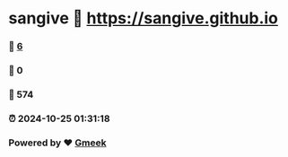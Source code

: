 # sangive :link: https://sangive.github.io 
### :page_facing_up: [6](https://sangive.github.io/tag.html) 
### :speech_balloon: 0 
### :hibiscus: 574 
### :alarm_clock: 2024-10-25 01:31:18 
### Powered by :heart: [Gmeek](https://github.com/Meekdai/Gmeek)
